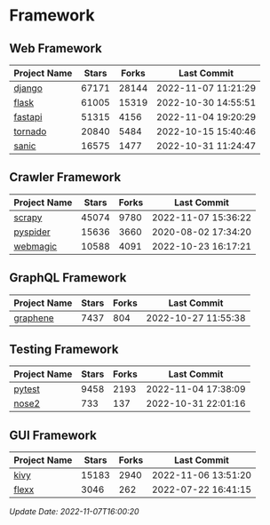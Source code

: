 # Framework

## Web Framework
| Project Name | Stars | Forks | Last Commit |
| ------------ | ----- | ----- | ----------- |
| [django](https://github.com/django/django) | 67171 | 28144 | 2022-11-07 11:21:29 |
| [flask](https://github.com/pallets/flask) | 61005 | 15319 | 2022-10-30 14:55:51 |
| [fastapi](https://github.com/tiangolo/fastapi) | 51315 | 4156 | 2022-11-04 19:20:29 |
| [tornado](https://github.com/tornadoweb/tornado) | 20840 | 5484 | 2022-10-15 15:40:46 |
| [sanic](https://github.com/sanic-org/sanic) | 16575 | 1477 | 2022-10-31 11:24:47 |

## Crawler Framework
| Project Name | Stars | Forks | Last Commit |
| ------------ | ----- | ----- | ----------- |
| [scrapy](https://github.com/scrapy/scrapy) | 45074 | 9780 | 2022-11-07 15:36:22 |
| [pyspider](https://github.com/binux/pyspider) | 15636 | 3660 | 2020-08-02 17:34:20 |
| [webmagic](https://github.com/code4craft/webmagic) | 10588 | 4091 | 2022-10-23 16:17:21 |

## GraphQL Framework
| Project Name | Stars | Forks | Last Commit |
| ------------ | ----- | ----- | ----------- |
| [graphene](https://github.com/graphql-python/graphene) | 7437 | 804 | 2022-10-27 11:55:38 |

## Testing Framework
| Project Name | Stars | Forks | Last Commit |
| ------------ | ----- | ----- | ----------- |
| [pytest](https://github.com/pytest-dev/pytest) | 9458 | 2193 | 2022-11-04 17:38:09 |
| [nose2](https://github.com/nose-devs/nose2) | 733 | 137 | 2022-10-31 22:01:16 |

## GUI Framework
| Project Name | Stars | Forks | Last Commit |
| ------------ | ----- | ----- | ----------- |
| [kivy](https://github.com/kivy/kivy) | 15183 | 2940 | 2022-11-06 13:51:20 |
| [flexx](https://github.com/flexxui/flexx) | 3046 | 262 | 2022-07-22 16:41:15 |

*Update Date: 2022-11-07T16:00:20*